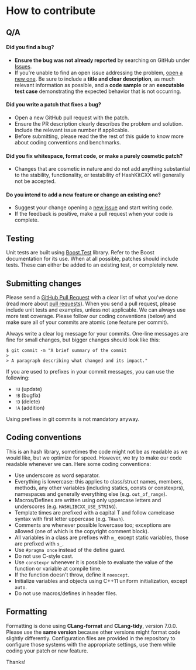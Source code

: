 # How to contribute

## Q/A

#### Did you find a bug?

  * **Ensure the bug was not already reported** by searching on GitHub under [Issues](https://github.com/sineang01/hashkitcxx/issues).
  * If you're unable to find an open issue addressing the problem, [open a new one](https://github.com/sineang01/hashkitcxx/issues/new). Be sure to include a **title and clear description**, as much relevant information as possible, and a **code sample** or an **executable test case** demonstrating the expected behavior that is not occurring.

#### Did you write a patch that fixes a bug?

  * Open a new GitHub pull request with the patch.
  * Ensure the PR description clearly describes the problem and solution. Include the relevant issue number if applicable.
  * Before submitting, please read the the rest of this guide to know more about coding conventions and benchmarks.

#### Did you fix whitespace, format code, or make a purely cosmetic patch?

  * Changes that are cosmetic in nature and do not add anything substantial to the stability, functionality, or testability of HashKitCXX will generally not be accepted.

#### Do you intend to add a new feature or change an existing one?

  * Suggest your change opening a [new issue](https://github.com/sineang01/hashkitcxx/issues/new) and start writing code.
  * If the feedback is positive, make a pull request when your code is complete.

## Testing

Unit tests are built using [Boost.Test](https://www.boost.org/doc/libs/1_60_0/libs/test/doc/html/index.html) library. Refer to the Boost documentation for its use.
When at all possible, patches should include tests. These can either be added to an existing test, or completely new.

## Submitting changes

Please send a [GitHub Pull Request](https://github.com/sineang01/hashkitcxx/pull/new/master) with a clear list of what you've done (read more about [pull requests](http://help.github.com/pull-requests/)). When you send a pull request, please include unit tests and examples, unless not applicable. We can always use more test coverage. Please follow our coding conventions (below) and make sure all of your commits are atomic (one feature per commit).

Always write a clear log message for your commits. One-line messages are fine for small changes, but bigger changes should look like this:

    $ git commit -m "A brief summary of the commit
    > 
    > A paragraph describing what changed and its impact."

If you are used to prefixes in your commit messages, you can use the following:
  * `!U` (update)
  * `!B` (bugfix)
  * `!D` (delete)
  * `!A` (addition)

Using prefixes in git commits is not mandatory anyway.

## Coding conventions

This is an hash library, sometimes the code might not be as readable as we would like, but we optimize for speed. However, we try to make our code readable whenever we can.
Here some coding conventions:

  * Use underscore as word separator.
  * Everything is lowercase: this applies to class/struct names, members, methods, any other variables (including statics, consts or constexprs), namespaces and generally everything else (e.g. `out_of_range`).
  * Macros/Defines are written using only uppercase letters and underscores (e.g. `HASHLIBCXX_USE_STRING`).
  * Template times are prefixed with a capital T and follow camelcase syntax with first letter uppercase (e.g. `THash`).
  * Comments are whenever possible lowercase too; exceptions are allowed (one of which is the copyright comment block).
  * All variables in a class are prefixes with `m_` except static variables, those are prefixed with `s_`.
  * Use `#pragma once` instead of the define guard.
  * Do not use C-style cast.
  * Use `constexpr` whenever it is possible to evaluate the value of the function or variable at compile time.
  * If the function doesn't throw, define it `noexcept`.
  * Initialize variables and objects using C++11 uniform initialization, except `auto`.
  * Do not use macros/defines in header files.
  
## Formatting

Formatting is done using **CLang-format** and **CLang-tidy**, version 7.0.0. Please use the **same version** because other versions might format code slightly differently.
Configuration files are provided in the repository to configure those systems with the appropriate settings, use them while coding your patch or new feature.

Thanks!
